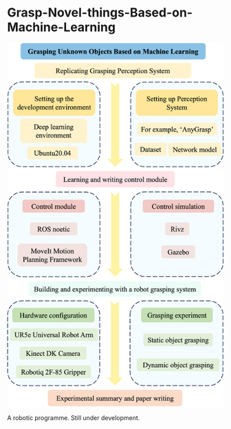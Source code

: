 # Grasp-Novel-things-Based-on-Machine-Learning

![](roadmap.png)

A robotic programme. Still under development. 
